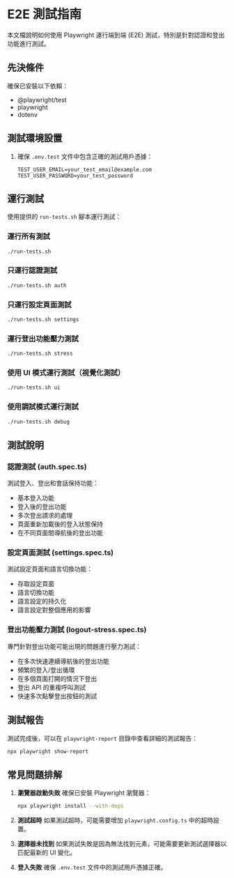 # E2E 測試指南

本文檔說明如何使用 Playwright 運行端到端 (E2E) 測試，特別是針對認證和登出功能進行測試。

## 先決條件

確保已安裝以下依賴：
- @playwright/test
- playwright
- dotenv

## 測試環境設置

1. 確保 `.env.test` 文件中包含正確的測試用戶憑據：
   ```
   TEST_USER_EMAIL=your_test_email@example.com
   TEST_USER_PASSWORD=your_test_password
   ```

## 運行測試

使用提供的 `run-tests.sh` 腳本運行測試：

### 運行所有測試

```bash
./run-tests.sh
```

### 只運行認證測試

```bash
./run-tests.sh auth
```

### 只運行設定頁面測試

```bash
./run-tests.sh settings
```

### 運行登出功能壓力測試

```bash
./run-tests.sh stress
```

### 使用 UI 模式運行測試（視覺化測試）

```bash
./run-tests.sh ui
```

### 使用調試模式運行測試

```bash
./run-tests.sh debug
```

## 測試說明

### 認證測試 (auth.spec.ts)

測試登入、登出和會話保持功能：
- 基本登入功能
- 登入後的登出功能
- 多次登出請求的處理
- 頁面重新加載後的登入狀態保持
- 在不同頁面間導航後的登出功能

### 設定頁面測試 (settings.spec.ts)

測試設定頁面和語言切換功能：
- 存取設定頁面
- 語言切換功能
- 語言設定的持久化
- 語言設定對整個應用的影響

### 登出功能壓力測試 (logout-stress.spec.ts)

專門針對登出功能可能出現的問題進行壓力測試：
- 在多次快速連續導航後的登出功能
- 頻繁的登入/登出循環
- 在多個頁面打開的情況下登出
- 登出 API 的重複呼叫測試
- 快速多次點擊登出按鈕的測試

## 測試報告

測試完成後，可以在 `playwright-report` 目錄中查看詳細的測試報告：

```bash
npx playwright show-report
```

## 常見問題排解

1. **瀏覽器啟動失敗**
   確保已安裝 Playwright 瀏覽器：
   ```bash
   npx playwright install --with-deps
   ```

2. **測試超時**
   如果測試超時，可能需要增加 `playwright.config.ts` 中的超時設置。

3. **選擇器未找到**
   如果測試失敗是因為無法找到元素，可能需要更新測試選擇器以匹配最新的 UI 變化。

4. **登入失敗**
   確保 `.env.test` 文件中的測試用戶憑據正確。